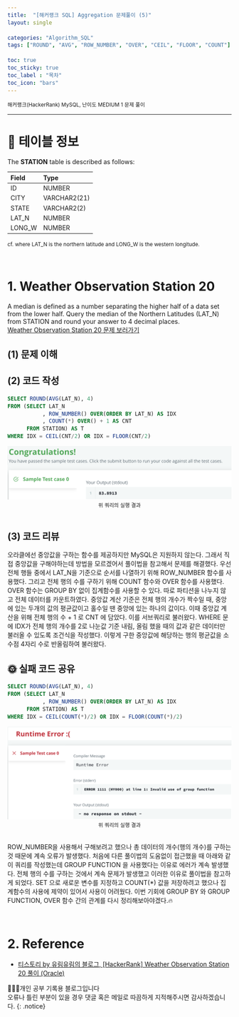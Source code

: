 ```yaml
---
title:  "[해커랭크 SQL] Aggregation 문제풀이 (5)"
layout: single

categories: "Algorithm_SQL"
tags: ["ROUND", "AVG", "ROW_NUMBER", "OVER", "CEIL", "FLOOR", "COUNT"]

toc: true
toc_sticky: true
toc_label : "목차"
toc_icon: "bars"
---
```


<small>해커랭크(HackerRank) MySQL, 난이도 MEDIUM 1 문제 풀이</small>

***

# 📍 테이블 정보
The **STATION** table is described as follows:

| Field | Type |
|:-------|:-----|
| ID | NUMBER |
| CITY | VARCHAR2(21) |
| STATE | VARCHAR2(2) |
| LAT_N | NUMBER |
| LONG_W | NUMBER |

<small>cf. where LAT_N is the northern latitude and LONG_W is the western longitude.</small>

<br>

# 1. Weather Observation Station 20
A median is defined as a number separating the higher half of a data set from the lower half. Query the median of the Northern Latitudes (LAT_N) from STATION and round your answer to 4 decimal places.<br>
[Weather Observation Station 20 문제 보러가기](https://www.hackerrank.com/challenges/weather-observation-station-20/problem?isFullScreen=true)

## (1) 문제 이해

## (2) 코드 작성
```sql
SELECT ROUND(AVG(LAT_N), 4)
FROM (SELECT LAT_N
           , ROW_NUMBER() OVER(ORDER BY LAT_N) AS IDX
           , COUNT(*) OVER() + 1 AS CNT
      FROM STATION) AS T
WHERE IDX = CEIL(CNT/2) OR IDX = FLOOR(CNT/2)
```

<div style="text-align : center;">
<img src="/assets/images/algorithm/hackerrank_16_1.png">
</div>
<center><small>위 쿼리의 실행 결과</small></center>

<br>

## (3) 코드 리뷰
오라클에선 중앙값을 구하는 함수를 제공하지만 MySQL은 지원하지 않는다. 그래서 직접 중앙값을 구해야하는데 방법을 모르겠어서 풀이법을 참고해서 문제를 해결했다. 우선 전체 행들 중에서 LAT_N을 기준으로 순서를 나열하기 위해 ROW_NUMBER 함수를 사용했다. 그리고 전체 행의 수를 구하기 위해 COUNT 함수와 OVER 함수를 사용했다. OVER 함수는 GROUP BY 없이 집계함수를 사용할 수 있다. 따로 파티션을 나누지 않고 전체 데이터를 카운트하였다. 중앙값 계산 기준은 전체 행의 개수가 짝수일 때, 중앙에 있는 두개의 값의 평균값이고 홀수일 땐 중앙에 있는 하나의 값이다. 이때 중앙값 계산을 위해 전체 행의 수 + 1 로 CNT 에 담았다. 이를 서브쿼리로 불러왔다. WHERE 문에 IDX가 전체 행의 개수를 2로 나눈값 기준 내림, 올림 했을 때의 값과 같은 데이터만 불러올 수 있도록 조건식을 작성했다. 이렇게 구한 중앙값에 해당하는 행의 평균값을 소수점 4자리 수로 반올림하여 불러왔다.

## 🌞 실패 코드 공유
```sql
SELECT ROUND(AVG(LAT_N), 4)
FROM (SELECT LAT_N
           , ROW_NUMBER() OVER(ORDER BY LAT_N) AS IDX
      FROM STATION) AS T
WHERE IDX = CEIL(COUNT(*)/2) OR IDX = FLOOR(COUNT(*)/2)
```

<div style="text-align : center;">
<img src="/assets/images/algorithm/hackerrank_16_2.png">
</div>
<center><small>위 쿼리의 실행 결과</small></center>

<br>

ROW_NUMBER을 사용해서 구해보려고 했으나 총 데이터의 개수(행의 개수)를 구하는 것 때문에 계속 오류가 발생했다. 처음에 다른 풀이법의 도움없이 접근했을 때 아래와 같이 쿼리를 작성했는데 GROUP FUNCTION 을 사용했다는 이유로 에러가 계속 발생했다. 전체 행의 수를 구하는 것에서 계속 문제가 발생했고 이러한 이유로 풀이법을 참고하게 되었다. SET 으로 새로운 변수를 지정하고 COUNT(*) 값을 저장하려고 했으나 집계함수의 사용에 제약이 있어서 사용이 어려웠다. 이번 기회에 GROUP BY 와 GROUP FUNCTION, OVER 함수 간의 관계를 다시 정리해보아야겠다.🔥

<br>

# 2. Reference
- [티스토리 by 유림유림의 블로그, [HackerRank] Weather Observation Station 20 풀이 (Oracle)](https://yurimyurim.tistory.com/14)

👩🏻‍💻개인 공부 기록용 블로그입니다
<br>오류나 틀린 부분이 있을 경우 댓글 혹은 메일로 따끔하게 지적해주시면 감사하겠습니다.
{: .notice}